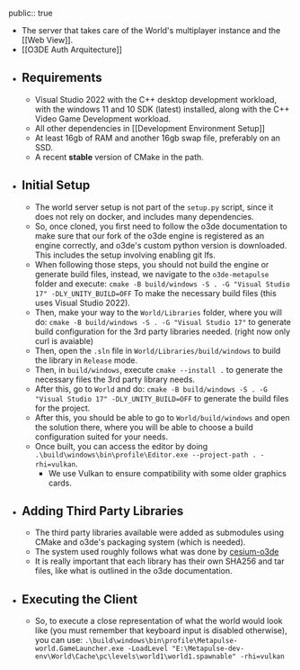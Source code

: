 public:: true

- The server that takes care of the World's multiplayer instance and the [[Web View]].
- [[O3DE Auth Arquitecture]]
- ## Requirements
	- Visual Studio 2022 with the C++ desktop development workload, with the windows 11 and 10 SDK (latest) installed, along with the C++ Video Game Development workload.
	- All other dependencies in [[Development Environment Setup]]
	- At least 16gb of RAM and another 16gb swap file, preferably on an SSD.
	- A recent **stable** version of CMake in the path.
- ## Initial Setup
	- The world server setup is not part of the `setup.py` script, since it does not rely on docker, and includes many dependencies.
	- So, once cloned, you first need to follow the o3de documentation to make sure that our fork of the o3de engine is registered as an engine correctly, and o3de's custom python version is downloaded. This includes the setup involving enabling git lfs.
	- When following those steps, you should not build the engine or generate build files, instead, we navigate to the `o3de-metapulse` folder and execute:
	  `cmake -B build/windows -S . -G "Visual Studio 17" -DLY_UNITY_BUILD=OFF`
	  To make the necessary build files (this uses Visual Studio 2022).
	- Then, make your way to the `World/Libraries` folder, where you will do: `cmake -B build/windows -S . -G "Visual Studio 17"` to generate build configuration for the 3rd party libraries needed. (right now only curl is avaiable)
	- Then, open the `.sln` file in `World/Libraries/build/windows` to build the library in `Release` mode.
	- Then, in `build/windows`, execute `cmake --install .` to generate the necessary files the 3rd party library needs.
	- After this, go to `World` and do: `cmake -B build/windows -S . -G "Visual Studio 17" -DLY_UNITY_BUILD=OFF` to generate the build files for the project.
	- After this, you should be able to go to `World/build/windows` and open the solution there, where you will be able to choose a build configuration suited for your needs.
	- Once built, you can access the editor by doing `.\build\windows\bin\profile\Editor.exe --project-path . -rhi=vulkan`.
		- We use Vulkan to ensure compatibility with some older graphics cards.
- ## Adding Third Party Libraries
	- The third party libraries available were added as submodules using CMake and o3de's packaging system (which is needed).
	- The system used roughly follows what was done by [cesium-o3de](https://github.com/CesiumGS/cesium-o3de/tree/main)
	- It is really important that each library has their own SHA256 and tar files, like what is outlined in the o3de documentation.
- ## Executing the Client
	- So, to execute a close representation of what the world would look like (you must remember that keyboard input is disabled otherwise), you can use: `.\build\windows\bin\profile\Metapulse-world.GameLauncher.exe -LoadLevel "E:\Metapulse-dev-env\World\Cache\pc\levels\world1\world1.spawnable" -rhi=vulkan`